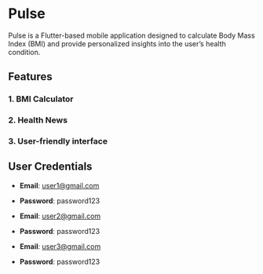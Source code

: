 # Pulse

Pulse is a Flutter-based mobile application designed to calculate Body Mass Index (BMI) and provide personalized insights into the user’s health condition.

## Features
### 1. BMI Calculator
### 2. Health News
### 3. User-friendly interface


## User Credentials
- **Email**: user1@gmail.com
- **Password**: password123

- **Email**: user2@gmail.com
- **Password**: password123

- **Email**: user3@gmail.com
- **Password**: password123
